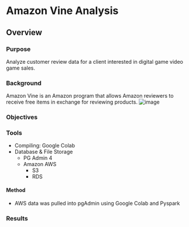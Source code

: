 # Amazon Vine Analysis

## Overview

### Purpose
Analyze customer review data for a client interested in digital game video game sales.

### Background
Amazon Vine is an Amazon program that allows Amazon reviewers to receive free items in exchange for reviewing products. 
![image](https://github.com/mcdoralds/databootcamp-amazon-analysis/assets/31219195/2338a1c9-a149-46ac-89c7-a7d42ef0f7d5)


### Objectives

### Tools
- Compiling: Google Colab
- Database & File Storage
  - PG Admin 4
  - Amazon AWS
    - S3
    - RDS
  

#### Method
- AWS data was pulled into pgAdmin using Google Colab and Pyspark

### Results
